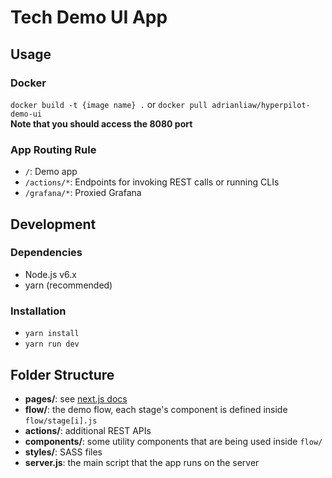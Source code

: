 # Tech Demo UI App

## Usage

### Docker
`docker build -t {image name} .` or `docker pull adrianliaw/hyperpilot-demo-ui`  
**Note that you should access the 8080 port**

### App Routing Rule
- `/`: Demo app
- `/actions/*`: Endpoints for invoking REST calls or running CLIs
- `/grafana/*`: Proxied Grafana


## Development

### Dependencies
- Node.js v6.x
- yarn (recommended)

### Installation
- `yarn install`
- `yarn run dev`


## Folder Structure

- **pages/**: see [next.js docs](https://zeit.co/blog/next#zero-setup.-use-the-filesystem-as-an-api)
- **flow/**: the demo flow, each stage's component is defined inside `flow/stage[i].js`
- **actions/**: additional REST APIs
- **components/**: some utility components that are being used inside `flow/`
- **styles/**: SASS files
- **server.js**: the main script that the app runs on the server
